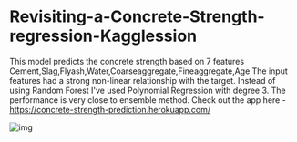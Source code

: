 # Revisiting-a-Concrete-Strength-regression-Kagglession
This model predicts the concrete strength based on 7 features Cement,Slag,Flyash,Water,Coarseaggregate,Fineaggregate,Age
The input features had a strong non-linear relationship with the target. Instead of using Random Forest I've used Polynomial Regression with degree 3. The performance is very close to ensemble method.
Check out the app here - https://concrete-strength-prediction.herokuapp.com/

![img](https://github.com/DeyDipankar/Revisiting-a-Concrete-Strength-regression-deployment-on-Heroku/blob/main/static/app.JPG)
